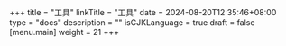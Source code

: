 +++
title = "工具"
linkTitle = "工具"
date = 2024-08-20T12:35:46+08:00
type = "docs"
description = ""
isCJKLanguage = true
draft = false
[menu.main]
	weight = 21
+++